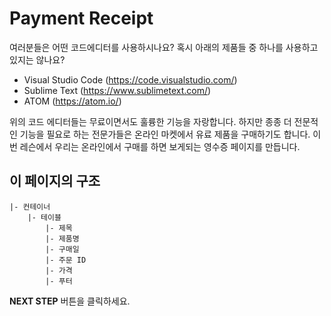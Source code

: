 # Payment Receipt

여러분들은 어떤 코드에디터를 사용하시나요? 혹시 아래의 제품들 중 하나를 사용하고 있지는 않나요?

* Visual Studio Code (https://code.visualstudio.com/)
* Sublime Text (https://www.sublimetext.com/)
* ATOM (https://atom.io/)

위의 코드 에디터들는 무료이면서도 훌륭한 기능을 자랑합니다. 하지만 종종 더 전문적인 기능을 필요로 하는 전문가들은 온라인 마켓에서 유료 제품을 구매하기도 합니다. 이번 레슨에서 우리는 온라인에서 구매를 하면 보게되는 영수증 페이지를 만듭니다.



## 이 페이지의 구조

```
|- 컨테이너
    |- 테이블
        |- 제목
        |- 제품명
        |- 구매일
        |- 주문 ID
        |- 가격
        |- 푸터
```



**NEXT STEP** 버튼을 클릭하세요.